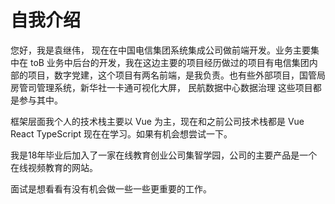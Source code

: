 # 自我介绍


您好，我是袁继伟， 现在在中国电信集团系统集成公司做前端开发。业务主要集中在 toB 业务中后台的开发，我在这边主要的项目经历做过的项目有电信集团内部的项目，数字党建，这个项目有两名前端，是我负责。也有些外部项目，国管局房管司管理系统，新华社一卡通可视化大屏， 民航数据中心数据治理 这些项目都是参与其中。

框架层面我个人的技术栈主要以 Vue 为主，现在和之前公司技术栈都是 Vue React TypeScript 现在在学习。如果有机会想尝试一下。

我是18年毕业后加入了一家在线教育创业公司集智学园，公司的主要产品是一个在线视频教育的网站。

面试是想看看有没有机会做一些一些更重要的工作。